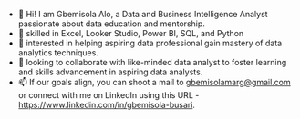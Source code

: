 - 👋 Hi! I am Gbemisola Alo, a Data and Business Intelligence Analyst passionate about data education and mentorship.
- 👀 skilled in Excel, Looker Studio, Power BI, SQL, and Python 
- 🌱 interested in helping aspiring data professional gain mastery of data analytics techniques.
- 💞️ looking to collaborate with like-minded data analyst to foster learning and skills advancement in aspiring data analysts.
- 📫 If our goals align, you can shoot a mail to gbemisolamarg@gmail.com or connect with me on LinkedIn using this URL - https://www.linkedin.com/in/gbemisola-busari.

<!---
DSgbemisola/DSgbemisola is a ✨ special ✨ repository because its `README.md` (this file) appears on your GitHub profile.
You can click the Preview link to take a look at your changes.
--->
